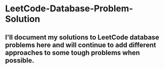 # LeetCode-Database-Problem-Solution
## I'll document my solutions to LeetCode database problems here and will continue to add different approaches to some tough problems when possible.
